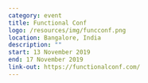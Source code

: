 ```yaml
---
category: event
title: Functional Conf
logo: /resources/img/funcconf.png
location: Bangalore, India
description: ""
start: 13 November 2019
end: 17 November 2019
link-out: https://functionalconf.com/
---
```

